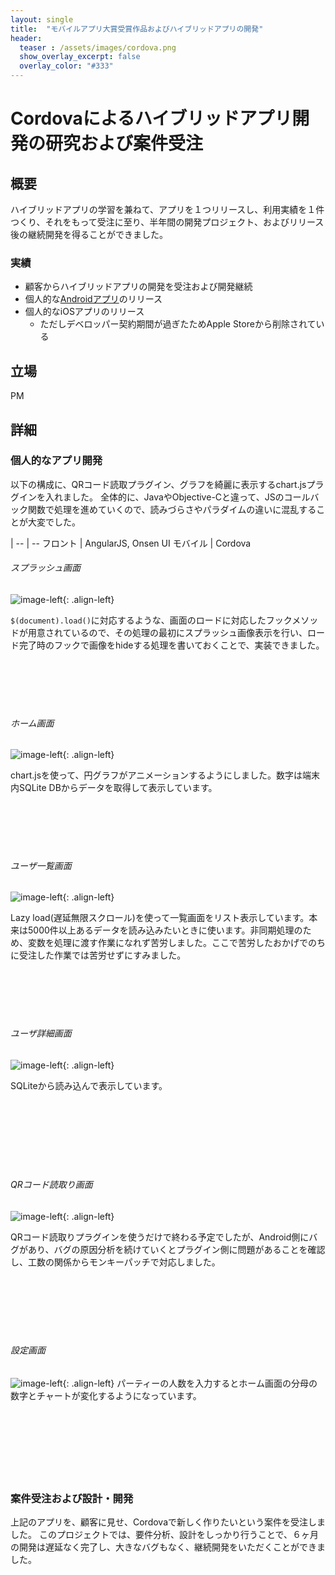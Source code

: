 ```yaml
---
layout: single
title:  "モバイルアプリ大賞受賞作品およびハイブリッドアプリの開発"
header:
  teaser : /assets/images/cordova.png
  show_overlay_excerpt: false
  overlay_color: "#333"
---
```


# Cordovaによるハイブリッドアプリ開発の研究および案件受注

## 概要

ハイブリッドアプリの学習を兼ねて、アプリを１つリリースし、利用実績を１件つくり、それをもって受注に至り、半年間の開発プロジェクト、およびリリース後の継続開発を得ることができました。

### 実績

* 顧客からハイブリッドアプリの開発を受注および開発継続
* 個人的な[Androidアプリ](https://play.google.com/store/apps/details?id=com.naoki.zukan&hl=ja)のリリース
* 個人的なiOSアプリのリリース
  * ただしデベロッパー契約期間が過ぎたためApple Storeから削除されている


## 立場

PM

## 詳細

### 個人的なアプリ開発

以下の構成に、QRコード読取プラグイン、グラフを綺麗に表示するchart.jsプラグインを入れました。
全体的に、JavaやObjective-Cと違って、JSのコールバック関数で処理を進めていくので、読みづらさやパラダイムの違いに混乱することが大変でした。

|
-- | --
フロント | AngularJS, Onsen UI
モバイル | Cordova


###### スプラッシュ画面
![image-left](/assets/images/cordova-01splash.jpg){: .align-left}

`$(document).load()`に対応するような、画面のロードに対応したフックメソッドが用意されているので、その処理の最初にスプラッシュ画像表示を行い、ロード完了時のフックで画像をhideする処理を書いておくことで、実装できました。
<br><br><br><br><br><br>


###### ホーム画面
![image-left](/assets/images/cordova-02home.jpg){: .align-left}

chart.jsを使って、円グラフがアニメーションするようにしました。数字は端末内SQLite DBからデータを取得して表示しています。
<br><br><br><br><br><br>


###### ユーザ一覧画面
![image-left](/assets/images/cordova-03index.jpg){: .align-left}

Lazy load(遅延無限スクロール)を使って一覧画面をリスト表示しています。本来は5000件以上あるデータを読み込みたいときに使います。非同期処理のため、変数を処理に渡す作業になれず苦労しました。ここで苦労したおかげでのちに受注した作業では苦労せずにすみました。
<br><br><br><br><br><br>


###### ユーザ詳細画面
![image-left](/assets/images/cordova-04show.jpg){: .align-left}

SQLiteから読み込んで表示しています。
<br><br><br><br><br><br><br><br>


###### QRコード読取り画面
![image-left](/assets/images/cordova-05qr.jpg){: .align-left}

QRコード読取りプラグインを使うだけで終わる予定でしたが、Android側にバグがあり、バグの原因分析を続けていくとプラグイン側に問題があることを確認し、工数の関係からモンキーパッチで対応しました。
<br><br><br><br><br><br><br>


###### 設定画面
![image-left](/assets/images/cordova-06setting.jpg){: .align-left}
パーティーの人数を入力するとホーム画面の分母の数字とチャートが変化するようになっています。
<br><br><br><br><br><br><br><br>



### 案件受注および設計・開発

上記のアプリを、顧客に見せ、Cordovaで新しく作りたいという案件を受注しました。
このプロジェクトでは、要件分析、設計をしっかり行うことで、６ヶ月の開発は遅延なく完了し、大きなバグもなく、継続開発をいただくことができました。
